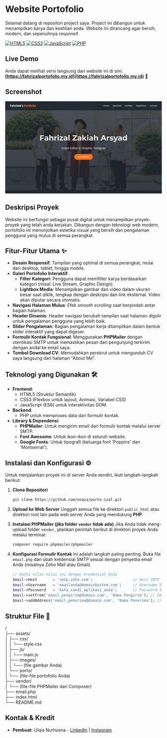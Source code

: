 # Website Portofolio

Selamat datang di repositori project saya. Project ini dibangun untuk menampilkan karya dan keahlian anda. Website ini dirancang agar bersih, modern, dan sepenuhnya responsif.

[![HTML5](https://img.shields.io/badge/HTML5-E34F26?style=for-the-badge&logo=html5&logoColor=white)](https://developer.mozilla.org/en-US/docs/Web/Guide/HTML/HTML5)
[![CSS3](https://img.shields.io/badge/CSS3-1572B6?style=for-the-badge&logo=css3&logoColor=white)](https://developer.mozilla.org/en-US/docs/Web/CSS)
[![JavaScript](https://img.shields.io/badge/JavaScript-F7DF1E?style=for-the-badge&logo=javascript&logoColor=black)](https://developer.mozilla.org/en-US/docs/Web/JavaScript)
[![PHP](https://img.shields.io/badge/PHP-777BB4?style=for-the-badge&logo=php&logoColor=white)](https://www.php.net/)

## Live Demo

Anda dapat melihat versi langsung dari website ini di sini:
**[https://fahrizalportofolio.my.id](https://fahrizalportofolio.my.id)** 🚀

## Screenshot

![Screenshot Website](./website.jpeg)

## Deskripsi Proyek

Website ini berfungsi sebagai pusat digital untuk menampilkan proyek-proyek yang telah anda kerjakan. Dibangun dengan teknologi web modern, portofolio ini menonjolkan estetika visual yang bersih dan pengalaman pengguna yang mulus di semua perangkat.

## Fitur-Fitur Utama ✨

- **Desain Responsif**: Tampilan yang optimal di semua perangkat, mulai dari desktop, tablet, hingga mobile.
- **Galeri Portofolio Interaktif**:
    - **Filter Kategori**: Pengguna dapat memfilter karya berdasarkan kategori (misal: Live Stream, Graphic Design).
    - **Lightbox Media**: Menampilkan gambar dan video dalam ukuran besar saat diklik, lengkap dengan deskripsi dan link eksternal. Video akan diputar secara otomatis.
- **Navigasi Halaman Mulus**: Efek *smooth scrolling* saat berpindah antar bagian halaman.
- **Header Dinamis**: Header navigasi berubah tampilan saat halaman digulir untuk pengalaman pengguna yang lebih baik.
- **Slider Pengalaman**: Bagian pengalaman kerja ditampilkan dalam bentuk slider interaktif yang dapat digeser.
- **Formulir Kontak Fungsional**: Menggunakan **PHPMailer** dengan otentikasi SMTP untuk memastikan pesan dari pengunjung terkirim dengan andal ke email saya.
- **Tombol Download CV**: Memudahkan perekrut untuk mengunduh CV saya langsung dari halaman "About Me".

## Teknologi yang Digunakan 🛠️

- **Frontend**:
    - HTML5 (Struktur Semantik)
    - CSS3 (Flexbox untuk layout, Animasi, Variabel CSS)
    - JavaScript (ES6) untuk interaktivitas DOM.
- **Backend**:
    - PHP untuk memproses data dari formulir kontak.
- **Library & Dependensi**:
    - **PHPMailer**: Untuk mengirim email dari formulir kontak melalui server SMTP.
    - **Font Awesome**: Untuk ikon-ikon di seluruh website.
    - **Google Fonts**: Untuk tipografi (keluarga font 'Poppins' dan 'Montserrat').

## Instalasi dan Konfigurasi ⚙️

Untuk menjalankan proyek ini di server Anda sendiri, ikuti langkah-langkah berikut:

1.  **Clone Repositori**
    ```bash
    git clone https://github.com/noqia/porto-izal.git
    ```

2.  **Upload ke Web Server**
    Unggah semua file ke direktori `public_html` atau direktori root lain pada web server Anda yang mendukung **PHP**.

3.  **Instalasi PHPMailer (jika folder `vendor` tidak ada)**
    Jika Anda tidak meng-upload folder `vendor`, jalankan perintah berikut di direktori proyek Anda melalui terminal:
    ```bash
    composer require phpmailer/phpmailer
    ```

4.  **Konfigurasi Formulir Kontak**
    Ini adalah langkah paling penting. Buka file `email.php` dan ubah kredensial SMTP sesuai dengan penyedia email Anda (misalnya Zoho Mail atau Gmail).
    ```php
    // Ganti nilai-nilai ini dengan kredensial Anda
    $mail->Host       = 'smtp.zoho.com';                  // Host SMTP
    $mail->Username   = 'emailanda@domainkustom.com';     // Username SMTP (email Anda)
    $mail->Password   = 'kata_sandi_aplikasi_anda';       // Password SMTP (App Password)
    $mail->setFrom('email_pengirim@domain.com', 'Nama Pengirim'); // Email yang akan muncul sebagai pengirim
    $mail->addAddress('email_penerima@domain.com', 'Nama Penerima'); // Email Anda sebagai tujuan
    ```

## Struktur File 📁
/  
├── assets/  
│   ├── css/  
│   │   └── style.css  
│   ├── js/  
│   │   └── main.js  
│   ├── images/  
│   │   └── (file gambar Anda)  
│   └── porto/  
│       └── (file-file portofolio Anda)  
├── vendor/  
│   └── (file-file PHPMailer dari Composer)  
├── email.php  
├── index.html  
└── README.md  

## Kontak & Kredit

- **Pembuat**: Ulqia Nurhusna - [LinkedIn](https://www.linkedin.com/in/ulqianurhusna/) | [Instagram](https://www.instagram.com/noqia/)
